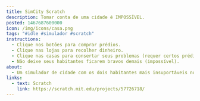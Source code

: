 ```yaml
---
title: SimCity Scratch
description: Tomar conta de uma cidade é IMPOSSÍVEL.
posted: 1467687600000
icon: /img/icons/casa.png
tags: "#idle #simulador #scratch"
instructions:
  - Clique nos botões para comprar prédios.
  - Clique nas lojas para recolher dinheiro.
  - Clique nas casas para consertar seus problemas (requer certos prédios).
  - Não deixe seus habitantes ficarem bravos demais (impossível).
about:
  - Um simulador de cidade com os dois habitantes mais insuportáveis no mundo. Eventualmente eles ficam tão impacientes que é impossível continuar o jogo e você perde. Crítica social ou incompetência minha? Você decide.
links:
  - text: Scratch
    link: https://scratch.mit.edu/projects/57726718/
---
```

<scratch url="https://scratch.mit.edu/projects/57726718/"></scratch>